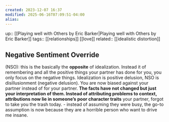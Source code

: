 ```yaml
---
created: 2023-12-07 16:37
modified: 2025-06-16T07:09:51-04:00
alias: 
---
```

up::  [[Playing well with Others by Eric Barker|Playing well with Others by Eric Barker]]
tags::  [[relationships]] [[love]]
related:: [[idealistic distortion]]

## Negative Sentiment Override

(NSO): this is the basically the **opposite** of idealization. Instead it of remembering and all the positive things your partner has done for you, you only focus on the negative things.
Idealization is positive delusion, NSO is disillusionment (negative delusion). You are now biased against your partner instead of for your partner. **The facts have not changed but just your interpretation of them. Instead of attributing problems to context, attributions now lie in someone’s poor character traits**
	your partner, forgot to take you the trash today.
		- instead of assuming they were busy, the go-to assumption is now because they are a horrible person who want to drive me insane.
